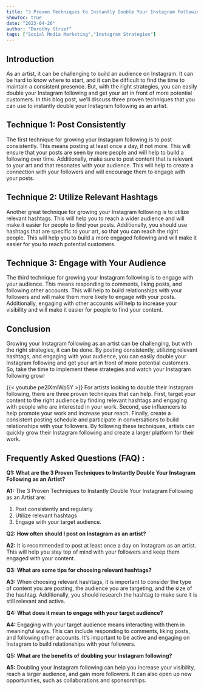 ```yaml
---
title: "3 Proven Techniques to Instantly Double Your Instagram Following as an Artist!"
ShowToc: true 
date: "2023-04-26"
author: "Dorothy Strief" 
tags: ["Social Media Marketing","Instagram Strategies"]
---
```

## Introduction

As an artist, it can be challenging to build an audience on Instagram. It can be hard to know where to start, and it can be difficult to find the time to maintain a consistent presence. But, with the right strategies, you can easily double your Instagram following and get your art in front of more potential customers. In this blog post, we’ll discuss three proven techniques that you can use to instantly double your Instagram following as an artist. 

## Technique 1: Post Consistently

The first technique for growing your Instagram following is to post consistently. This means posting at least once a day, if not more. This will ensure that your posts are seen by more people and will help to build a following over time. Additionally, make sure to post content that is relevant to your art and that resonates with your audience. This will help to create a connection with your followers and will encourage them to engage with your posts.

## Technique 2: Utilize Relevant Hashtags

Another great technique for growing your Instagram following is to utilize relevant hashtags. This will help you to reach a wider audience and will make it easier for people to find your posts. Additionally, you should use hashtags that are specific to your art, so that you can reach the right people. This will help you to build a more engaged following and will make it easier for you to reach potential customers.

## Technique 3: Engage with Your Audience

The third technique for growing your Instagram following is to engage with your audience. This means responding to comments, liking posts, and following other accounts. This will help to build relationships with your followers and will make them more likely to engage with your posts. Additionally, engaging with other accounts will help to increase your visibility and will make it easier for people to find your content.

## Conclusion

Growing your Instagram following as an artist can be challenging, but with the right strategies, it can be done. By posting consistently, utilizing relevant hashtags, and engaging with your audience, you can easily double your Instagram following and get your art in front of more potential customers. So, take the time to implement these strategies and watch your Instagram following grow!

{{< youtube pe2lXmiWp5Y >}} 
For artists looking to double their Instagram following, there are three proven techniques that can help. First, target your content to the right audience by finding relevant hashtags and engaging with people who are interested in your work. Second, use influencers to help promote your work and increase your reach. Finally, create a consistent posting schedule and participate in conversations to build relationships with your followers. By following these techniques, artists can quickly grow their Instagram following and create a larger platform for their work.

## Frequently Asked Questions (FAQ) :
**Q1: What are the 3 Proven Techniques to Instantly Double Your Instagram Following as an Artist?**

**A1:** The 3 Proven Techniques to Instantly Double Your Instagram Following as an Artist are: 
1. Post consistently and regularly
2. Utilize relevant hashtags
3. Engage with your target audience.

**Q2: How often should I post on Instagram as an artist?**

**A2:** It is recommended to post at least once a day on Instagram as an artist. This will help you stay top of mind with your followers and keep them engaged with your content.

**Q3: What are some tips for choosing relevant hashtags?**

**A3:** When choosing relevant hashtags, it is important to consider the type of content you are posting, the audience you are targeting, and the size of the hashtag. Additionally, you should research the hashtag to make sure it is still relevant and active.

**Q4: What does it mean to engage with your target audience?**

**A4:** Engaging with your target audience means interacting with them in meaningful ways. This can include responding to comments, liking posts, and following other accounts. It's important to be active and engaging on Instagram to build relationships with your followers.

**Q5: What are the benefits of doubling your Instagram following?**

**A5:** Doubling your Instagram following can help you increase your visibility, reach a larger audience, and gain more followers. It can also open up new opportunities, such as collaborations and sponsorships.


